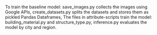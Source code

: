 To train the baseline model: 
save_images.py collects the images using Google APIs, 
create_datasets.py splits the datasets and stores them as pickled Pandas Dataframes, 
The files in attribute-scripts train the model: building_material.py and structure_type.py,
inference.py evaluates the model by city and region.